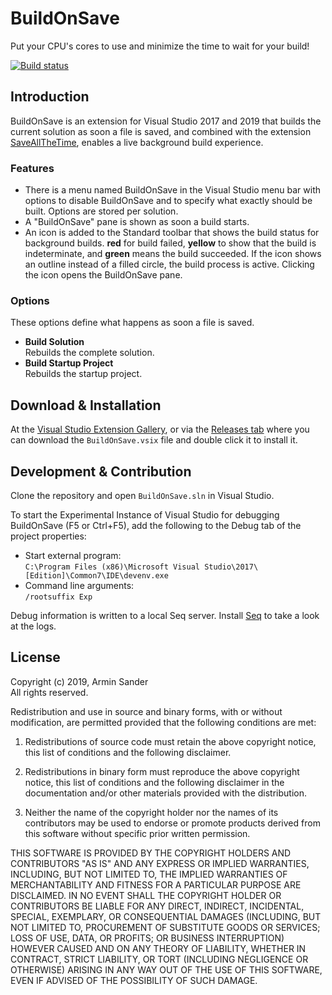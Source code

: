 # BuildOnSave

Put your CPU's cores to use and minimize the time to wait for your build!

[![Build status](https://ci.appveyor.com/api/projects/status/4opfv6rmmw9mlums?svg=true)](https://ci.appveyor.com/project/pragmatrix/buildonsave)

## Introduction 

BuildOnSave is an extension for Visual Studio 2017 and 2019 that builds the current solution as soon a file is saved, and combined with the extension [SaveAllTheTime](https://github.com/pragmatrix/SaveAllTheTime/releases), enables a live background build experience.

### Features

- There is a menu named BuildOnSave in the Visual Studio menu bar with options to disable BuildOnSave and to specify what exactly should be built. Options are stored per solution.
- A "BuildOnSave" pane is shown as soon a build starts. 
- An icon is added to the Standard toolbar that shows the build status for background builds. **red** for build failed, **yellow** to show that the build is indeterminate, and **green** means the build succeeded. If the icon shows an outline instead of a filled circle, the build process is active. Clicking the icon opens the BuildOnSave pane.

### Options

These options define what happens as soon a file is saved.

- **Build Solution**  
  Rebuilds the complete solution.
- **Build Startup Project**  
  Rebuilds the startup project.


## Download & Installation

At the [Visual Studio Extension Gallery](https://marketplace.visualstudio.com/items?itemName=pragmatrix.BuildOnSave), or via the [Releases tab](https://github.com/pragmatrix/BuildOnSave/releases) where you can download the `BuildOnSave.vsix` file and double click it to install it.

## Development & Contribution

Clone the repository and open `BuildOnSave.sln` in Visual Studio.

To start the Experimental Instance of Visual Studio for debugging BuildOnSave (F5 or Ctrl+F5), add the following to the Debug tab of the project properties:

- Start external program:  
  `C:\Program Files (x86)\Microsoft Visual Studio\2017\[Edition]\Common7\IDE\devenv.exe`
- Command line arguments:  
  `/rootsuffix Exp`

Debug information is written to a local Seq server. Install [Seq] to take a look at the logs.

[Seq]: https://getseq.net/

## License

Copyright (c) 2019, Armin Sander  
All rights reserved.

Redistribution and use in source and binary forms, with or without modification, are permitted provided that the following conditions are met:

1. Redistributions of source code must retain the above copyright notice, this list of conditions and the following disclaimer.

2. Redistributions in binary form must reproduce the above copyright notice, this list of conditions and the following disclaimer in the documentation and/or other materials provided with the distribution.

3. Neither the name of the copyright holder nor the names of its contributors may be used to endorse or promote products derived from this software without specific prior written permission.

THIS SOFTWARE IS PROVIDED BY THE COPYRIGHT HOLDERS AND CONTRIBUTORS "AS IS" AND ANY EXPRESS OR IMPLIED WARRANTIES, INCLUDING, BUT NOT LIMITED TO, THE IMPLIED WARRANTIES OF MERCHANTABILITY AND FITNESS FOR A PARTICULAR PURPOSE ARE DISCLAIMED. IN NO EVENT SHALL THE COPYRIGHT HOLDER OR CONTRIBUTORS BE LIABLE FOR ANY DIRECT, INDIRECT, INCIDENTAL, SPECIAL, EXEMPLARY, OR CONSEQUENTIAL DAMAGES (INCLUDING, BUT NOT LIMITED TO, PROCUREMENT OF SUBSTITUTE GOODS OR SERVICES; LOSS OF USE, DATA, OR PROFITS; OR BUSINESS INTERRUPTION) HOWEVER CAUSED AND ON ANY THEORY OF LIABILITY, WHETHER IN CONTRACT, STRICT LIABILITY, OR TORT (INCLUDING NEGLIGENCE OR OTHERWISE) ARISING IN ANY WAY OUT OF THE USE OF THIS SOFTWARE, EVEN IF ADVISED OF THE POSSIBILITY OF SUCH DAMAGE.
